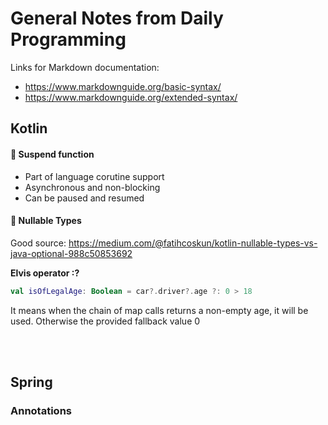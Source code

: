 
# General Notes from Daily Programming

Links for Markdown documentation:
- https://www.markdownguide.org/basic-syntax/
- https://www.markdownguide.org/extended-syntax/


## Kotlin

#### 📑 Suspend function
- Part of language corutine support
- Asynchronous and non-blocking
- Can be paused and resumed


#### 📑 Nullable Types  
Good source: https://medium.com/@fatihcoskun/kotlin-nullable-types-vs-java-optional-988c50853692

**Elvis operator :?**

```kotlin
val isOfLegalAge: Boolean = car?.driver?.age ?: 0 > 18
``` 

It means when the chain of map calls returns a non-empty age, it will be used. Otherwise the provided fallback value 0


<br/><br/>

## Spring

### Annotations

